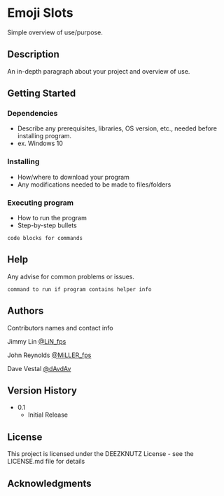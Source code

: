 # Emoji Slots

Simple overview of use/purpose.

## Description

An in-depth paragraph about your project and overview of use.

## Getting Started

### Dependencies

* Describe any prerequisites, libraries, OS version, etc., needed before installing program.
* ex. Windows 10

### Installing

* How/where to download your program
* Any modifications needed to be made to files/folders

### Executing program

* How to run the program
* Step-by-step bullets
```
code blocks for commands
```

## Help

Any advise for common problems or issues.
```
command to run if program contains helper info
```

## Authors

Contributors names and contact info

Jimmy Lin 
[@LiN_fps](https://twitter.com/LiN_fps)

John Reynolds
[@MiLLER_fps](https://twitter.com/MiLLER_fps)

Dave Vestal
[@dAvdAv](https://davevestal.com/)

## Version History

* 0.1
    * Initial Release

## License

This project is licensed under the DEEZKNUTZ License - see the LICENSE.md file for details

## Acknowledgments


